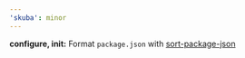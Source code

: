 ```yaml
---
'skuba': minor
---
```


**configure, init:** Format `package.json` with [sort-package-json](https://github.com/keithamus/sort-package-json)
